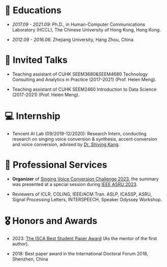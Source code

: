 
# 📖 Educations
- *2017.09 - 2021.09*: Ph.D., in Human-Computer Communications Laboratory (HCCL), The Chinese University of Hong Kong, Hong Kong.

- *2012.09 - 2016.06*: Zhejiang University, Hang Zhou, China.

# 💬 Invited Talks
- Teaching assistant of CUHK SEEM3680\&SEEM4680 Technology Consulting and Analytics in Practice (2017-2021) (Prof. Helen Meng).

- Teaching assistant of CUHK SEEM2460 Introduction to Data Science (2017-2021) (Prof. Helen Meng).

# 💻 Internship
-  Tencent AI Lab (09/2019-12/2020): Research Intern, conducting research on singing voice conversion \& synthesis, accent conversion and voice conversion, advised by [Dr. Shiying Kang](https://scholar.google.com/citations?user=mnCHk8EAAAAJ&hl=en).


# 💬 Professional Services

- **Organizer** of [Singing Voice Conversion Challenge 2023](http://www.vc-challenge.org/), the summary was presented at a special session during [IEEE ASRU 2023](http://www.asru2023.org/).

- Reviewers of ICLR, COLING, IEEE/ACM Tran. ASLP, ICASSP, ASRU, Signal Processing Letters, INTERSPEECH, Speaker Odyssey Workshop.


# 🎖 Honors and Awards

- 2023: [The ISCA Best Student Paper Award](https://www.isca-speech.org/iscaweb/index.php/honors/awards#:~:text=Interspeech%202023%2C%20Dublin,Chao%20Weng%20and%20Helen%20Meng) (As the mentor of the first author).

- 2018: Best paper award in the International Doctoral Forum 2018, Shenzhen, China